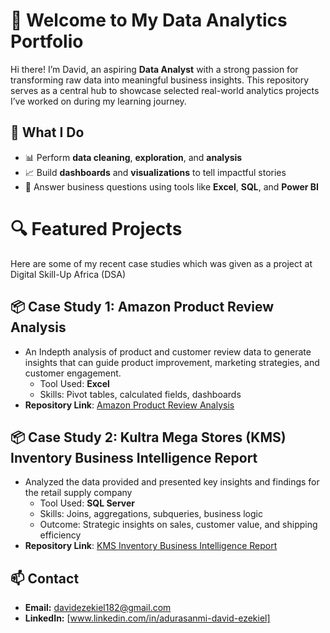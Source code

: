 # 👋 Welcome to My Data Analytics Portfolio
Hi there! I’m David, an aspiring **Data Analyst** with a strong passion for transforming raw data into meaningful business insights. This repository serves as a central hub to showcase selected real-world analytics projects I’ve worked on during my learning journey.

## 🚀 What I Do
- 📊 Perform **data cleaning**, **exploration**, and **analysis**
- 📈 Build **dashboards** and **visualizations** to tell impactful stories
- 🧠 Answer business questions using tools like **Excel**, **SQL**, and **Power BI**

# 🔍 Featured Projects
Here are some of my recent case studies which was given as a project at Digital Skill-Up Africa (DSA)

## 📦 Case Study 1: Amazon Product Review Analysis
  - An Indepth analysis of product and customer review data to generate insights that can guide product improvement, marketing strategies, and customer engagement.
    - Tool Used: **Excel**
    - Skills: Pivot tables, calculated fields, dashboards
  - **Repository Link**: [Amazon Product Review Analysis](https://github.com/david-theking/Amazon-Product-Review-Analysis.git)

## 📦 Case Study 2: Kultra Mega Stores (KMS) Inventory Business Intelligence Report
- Analyzed the data provided and presented key insights and findings for the retail supply company
    - Tool Used: **SQL Server**
    - Skills: Joins, aggregations, subqueries, business logic
    - Outcome: Strategic insights on sales, customer value, and shipping efficiency
- **Repository Link**: [KMS Inventory Business Intelligence Report](https://github.com/david-theking/-KMS-Inventory-Business-Intelligence-Report.git)


## 📫 Contact

- **Email:** davidezekiel182@gmail.com  
- **LinkedIn:** [www.linkedin.com/in/adurasanmi-david-ezekiel]

